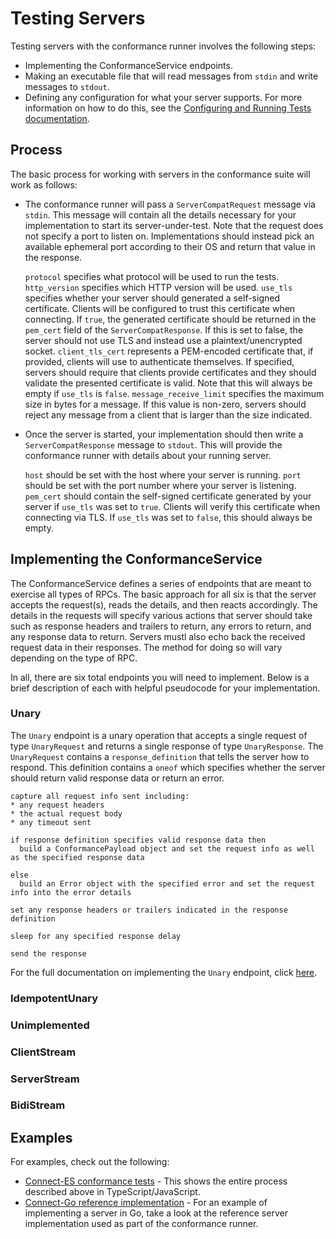 # Testing Servers

Testing servers with the conformance runner involves the following steps:

* Implementing the ConformanceService endpoints.
* Making an executable file that will read messages from `stdin` and write messages to `stdout`.
* Defining any configuration for what your server supports. For more information on how to do this, see the [Configuring and Running Tests documentation](./configuring_and_running_tests.md).

## Process

The basic process for working with servers in the conformance suite will work as follows:

* The conformance runner will pass a `ServerCompatRequest` message via `stdin`. This message will contain all the details necessary
  for your implementation to start its server-under-test. Note that the request does not specify a port to listen on.
  Implementations should instead pick an available ephemeral port according to their OS and return that value in the response.

  `protocol` specifies what protocol will be used to run the tests. 
  `http_version` specifies which HTTP version will be used.
  `use_tls` specifies whether your server should generated a self-signed certificate. Clients will be configured to trust
   this certificate when connecting. If `true`, the generated certificate should be returned in the `pem_cert` field of the
   `ServerCompatResponse`. If this is set to false, the server should not use TLS and instead use a plaintext/unencrypted socket.
  `client_tls_cert` represents a PEM-encoded certificate that, if provided, clients will use to authenticate themselves. 
   If specified, servers should require that clients provide certificates and they should validate the presented certificate is valid.
   Note that this will always be empty if `use_tls` is `false`.
  `message_receive_limit` specifies the maximum size in bytes for a message. If this value is non-zero, servers should reject
   any message from a client that is larger than the size indicated.

* Once the server is started, your implementation should then write a `ServerCompatResponse` message to `stdout`. This will
  provide the conformance runner with details about your running server.

  `host` should be set with the host where your server is running. 
  `port` should be set with the port number where your server is listening.
  `pem_cert` should contain the self-signed certificate generated by your server if `use_tls` was set to `true`. Clients
   will verify this certificate when connecting via TLS. If `use_tls` was set to `false`, this should always be empty.

## Implementing the ConformanceService

The ConformanceService defines a series of endpoints that are meant to exercise all types of RPCs. The basic
approach for all six is that the server accepts the request(s), reads the details, and then reacts accordingly. The details
in the requests will specify various actions that server should take such as response headers and trailers to return, any errors
to return, and any response data to return. Servers mustl also echo back the received request data in their responses.
The method for doing so will vary depending on the type of RPC.

In all, there are six total endpoints you will need to implement. Below is a brief description of each with helpful pseudocode
for your implementation.

### Unary

The `Unary` endpoint is a unary operation that accepts a single request of type `UnaryRequest` and returns a single response of type `UnaryResponse`.
The `UnaryRequest` contains a `response_definition` that tells the server how to respond. This definition contains a `oneof` which specifies
whether the server should return valid response data or return an error.

```text
capture all request info sent including:
* any request headers
* the actual request body
* any timeout sent
  
if response definition specifies valid response data then
  build a ConformancePayload object and set the request info as well as the specified response data

else
  build an Error object with the specified error and set the request info into the error details

set any response headers or trailers indicated in the response definition

sleep for any specified response delay

send the response
```

For the full documentation on implementing the `Unary` endpoint, click [here][unary].


### IdempotentUnary

### Unimplemented

### ClientStream

### ServerStream

### BidiStream

## Examples

For examples, check out the following:

* [Connect-ES conformance tests][connect-es-conformance] - This shows the entire process described above in TypeScript/JavaScript.
* [Connect-Go reference implementation][server-reference-impl] - For an example of implementing a server in Go, take a look at the reference server implementation used as part of the conformance runner.

[connect-es-conformance]: https://github.com/connectrpc/connect-es/tree/main/packages/connect-conformance 
[server-reference-impl]: https://github.com/connectrpc/conformance/blob/main/internal/app/referenceserver/impl.go
[unary]: https://buf.build/connectrpc/conformance/docs/main:connectrpc.conformance.v1#connectrpc.conformance.v1.ConformanceService.Unary
